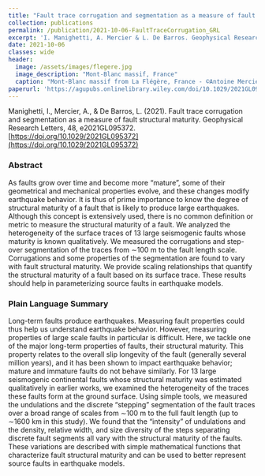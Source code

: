 ```yaml
---
title: "Fault trace corrugation and segmentation as a measure of fault structural maturity"
collection: publications
permalink: /publication/2021-10-06-FaultTraceCorrugation_GRL
excerpt: 'I. Manighetti, A. Mercier & L. De Barros. Geophysical Research Letter, 2021'
date: 2021-10-06
classes: wide
header:
  image: /assets/images/flegere.jpg
  image_description: "Mont-Blanc massif, France"
  caption: "Mont-Blanc massif from La Flégère, France - ©Antoine Mercier"
paperurl: 'https://agupubs.onlinelibrary.wiley.com/doi/10.1029/2021GL095372'
---
```


Manighetti, I., Mercier, A., & De Barros, L. (2021). Fault trace corrugation and segmentation as a measure of fault structural maturity. Geophysical Research Letters, 48, e2021GL095372. [https://doi.org/10.1029/2021GL095372](https://doi.org/10.1029/2021GL095372)

### Abstract

As faults grow over time and become more “mature”, some of their geometrical and mechanical properties evolve, and these changes modify earthquake behavior. It is thus of prime importance to know the degree of structural maturity of a fault that is likely to produce large earthquakes. Although this concept is extensively used, there is no common definition or metric to measure the structural maturity of a fault. We analyzed the heterogeneity of the surface traces of 13 large seismogenic faults whose maturity is known qualitatively. We measured the corrugations and step-over segmentation of the traces from ∼100 m to the fault length scale. Corrugations and some properties of the segmentation are found to vary with fault structural maturity. We provide scaling relationships that quantify the structural maturity of a fault based on its surface trace. These results should help in parameterizing source faults in earthquake models.

### Plain Language Summary

Long-term faults produce earthquakes. Measuring fault properties could thus help us understand earthquake behavior. However, measuring properties of large scale faults in particular is difficult. Here, we tackle one of the major long-term properties of faults, their structural maturity. This property relates to the overall slip longevity of the fault (generally several million years), and it has been shown to impact earthquake behavior; mature and immature faults do not behave similarly. For 13 large seismogenic continental faults whose structural maturity was estimated qualitatively in earlier works, we examined the heterogeneity of the traces these faults form at the ground surface. Using simple tools, we measured the undulations and the discrete “stepping” segmentation of the fault traces over a broad range of scales from ∼100 m to the full fault length (up to ∼1600 km in this study). We found that the “intensity” of undulations and the density, relative width, and size diversity of the steps separating discrete fault segments all vary with the structural maturity of the faults. These variations are described with simple mathematical functions that characterize fault structural maturity and can be used to better represent source faults in earthquake models.
